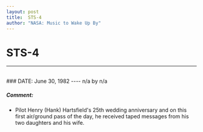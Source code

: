 ```yaml
---
layout: post
title:  STS-4
author: "NASA: Music to Wake Up By"
---
```


# STS-4
----
<br/>
### DATE: June 30, 1982
----
n/a by n/a

##### Comment:
* Pilot Henry (Hank) Hartsfield's 25th wedding anniversary and on this first air/ground pass of the day, he received taped messages from his two daughters and his wife.

